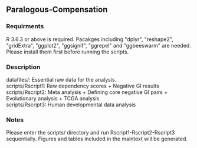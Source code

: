 ## Paralogous-Compensation

### Requirments
R 3.6.3 or above is required.
Pacakges including "dplyr", "reshape2", "gridExtra", "ggplot2", "ggsignif", "ggrepel" and "ggbeeswarm" are needed. Please install them first before running the scripts.

### Description
datafiles/: Essential raw data for the analysis.<br />
scripts/Rscript1: Raw dependency scores + Negative GI results<br />
scripts/Rscript2: Meta analysis + Defining core negative GI pairs + Evolutionary analysis + TCGA analysis<br />
scripts/Rscript3: Human developmental data analysis<br />

### Notes
Please enter the scripts/ directory and run Rscript1-Rscript2-Rscript3 sequentially. Figures and tables included in the maintext will be generated.<br />
